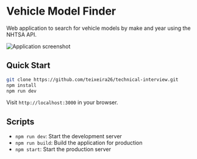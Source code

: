 # Vehicle Model Finder

Web application to search for vehicle models by make and year using the NHTSA API.

![Application screenshot](./screenshot.png)

## Quick Start

```bash
git clone https://github.com/teixeira26/technical-interview.git
npm install
npm run dev
```

Visit `http://localhost:3000` in your browser.

## Scripts

- `npm run dev`: Start the development server
- `npm run build`: Build the application for production
- `npm start`: Start the production server


